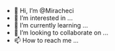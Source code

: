 
- 👋 Hi, I’m @Miracheci
- 👀 I’m interested in ...
- 🌱 I’m currently learning ...
- 💞️ I’m looking to collaborate on ...
- 📫 How to reach me ...

<!---
Miracheci/Miracheci is a ✨ special ✨ repository because its `README.md` (this file) appears on your GitHub profile.
You can click the Preview link to take a look at your changes.
--->
